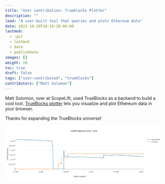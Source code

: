 ```yaml
---
title: "User contribution: Trueblocks Plotter"
description: ""
lead: "A user-built tool that queries and plots Ethereum data"
date: 2021-10-29T18:10:28-04:00
lastmod:
  - :git
  - lastmod
  - date
  - publishDate
images: []
weight: 10
toc: true
draft: false
tags: ["user-contributed", "trueblocks"]
contributors: ["Matt Soloman"]
---
```


Matt Solomon, over at ScopeLift, used TrueBlocks as a backend to build a cool tool.
[TrueBlocks plotter](https://github.com/ScopeLift/trueblocks-plotter) lets you
visualize and plot Ethereum data in your browser.

Thanks for expanding the TrueBlocks universe!

![A GIF visualization of TrueBlocks plotter](https://raw.githubusercontent.com/ScopeLift/trueblocks-plotter/main/assets/example.gif)
